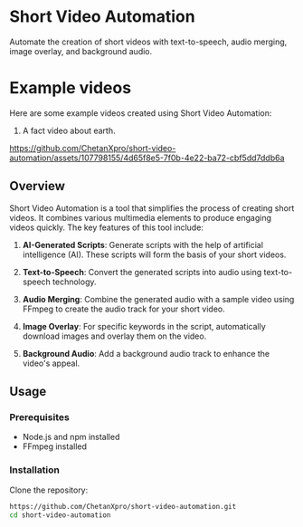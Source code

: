 # Short Video Automation

Automate the creation of short videos with text-to-speech, audio merging, image overlay, and background audio.


# Example videos
Here are some example videos created using Short Video Automation:

1. A fact video about earth.










https://github.com/ChetanXpro/short-video-automation/assets/107798155/4d65f8e5-7f0b-4e22-ba72-cbf5dd7ddb6a






## Overview

Short Video Automation is a tool that simplifies the process of creating short videos. It combines various multimedia elements to produce engaging videos quickly. The key features of this tool include:

1. **AI-Generated Scripts**: Generate scripts with the help of artificial intelligence (AI). These scripts will form the basis of your short videos.

2. **Text-to-Speech**: Convert the generated scripts into audio using text-to-speech technology.

3. **Audio Merging**: Combine the generated audio with a sample video using FFmpeg to create the audio track for your short video.

4. **Image Overlay**: For specific keywords in the script, automatically download images and overlay them on the video.

5. **Background Audio**: Add a background audio track to enhance the video's appeal.

## Usage

### Prerequisites

- Node.js and npm installed
- FFmpeg installed

### Installation

Clone the repository:

```bash
https://github.com/ChetanXpro/short-video-automation.git
cd short-video-automation
